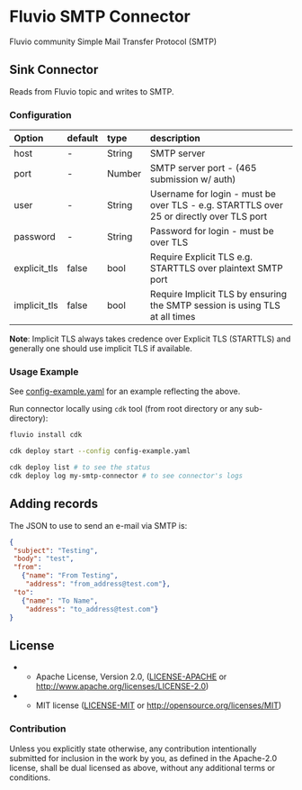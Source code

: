 # Fluvio SMTP Connector
Fluvio community Simple Mail Transfer Protocol (SMTP)

## Sink Connector
Reads from Fluvio topic and writes to SMTP.

### Configuration
| Option              | default  | type           | description                                                                                                    |
|:--------------------|:---------|:---------      |:---------------------------------------------------------------------------------------------------------------|
| host                | -        | String         | SMTP server                                                                                                    |
| port                | -        | Number         | SMTP server port - (465 submission w/ auth)                   |
| user                | -        | String         | Username for login - must be over TLS - e.g. STARTTLS over 25 or directly over TLS port              |
| password            | -        | String         | Password for login - must be over TLS                                                                |
| explicit_tls        | false    | bool           | Require Explicit TLS e.g. STARTTLS over plaintext SMTP port                                     |
| implicit_tls        | false    | bool           | Require Implicit TLS by ensuring the SMTP session is using TLS at all times                                    |

**Note**: Implicit TLS always takes credence over Explicit TLS (STARTTLS) and generally one should use implicit TLS if available.

### Usage Example

See [config-example.yaml](config-example.yaml) for an example reflecting the above.

Run connector locally using `cdk` tool (from root directory or any sub-directory):
```bash
fluvio install cdk

cdk deploy start --config config-example.yaml

cdk deploy list # to see the status
cdk deploy log my-smtp-connector # to see connector's logs
```

## Adding records

The JSON to use to send an e-mail via SMTP is:

```json
{
 "subject": "Testing",
 "body": "test",
 "from":
   {"name": "From Testing",
    "address": "from_address@test.com"},
 "to":
   {"name": "To Name",
    "address": "to_address@test.com"}
}
```

## License
 
- * Apache License, Version 2.0, ([LICENSE-APACHE](LICENSE-APACHE) or http://www.apache.org/licenses/LICENSE-2.0)
- * MIT license ([LICENSE-MIT](LICENSE-MIT) or http://opensource.org/licenses/MIT)
 
### Contribution
 
Unless you explicitly state otherwise, any contribution intentionally submitted for inclusion in the work by you, as defined in the Apache-2.0 license, shall be dual licensed as above, without any additional terms or conditions.



